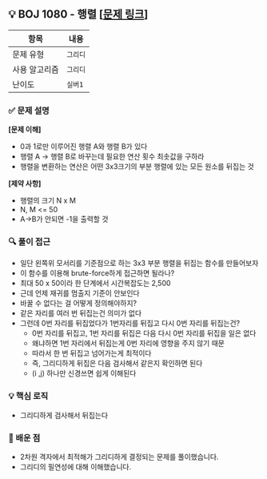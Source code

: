 ## 💡 BOJ 1080 - 행렬 [[문제 링크](https://www.acmicpc.net/problem/1080)]

| 항목 | 내용 |
|------|------|
| 문제 유형 | `그리디` |
| 사용 알고리즘 | `그리디` |
| 난이도 | `실버1` |

### ✅ 문제 설명
**[문제 이해]**

- 0과 1로만 이루어진 행렬 A와 행렬 B가 있다
- 행렬 A -> 행렬 B로 바꾸는데 필요한 연산 횟수 최솟값을 구하라
- 행렬을 변환하는 연산은 어떤 3x3크기의 부분 행렬에 있는 모든 원소를 뒤집는 것

**[제약 사항]**

- 행렬의 크기 N x M
- N, M <= 50
- A->B가 안되면 -1을 출력할 것

### 🔍 풀이 접근
- 일단 왼쪽위 모서리를 기준점으로 하는 3x3 부분 행렬을 뒤집는 함수를 만들어보자
- 이 함수를 이용해 brute-force하게 접근하면 될라나?
- 최대 50 x 50이라 한 단계에서 시간복잡도는 2,500
- 근데 언제 재귀를 멈출지 기준이 안보인다
- 바꿀 수 없다는 걸 어떻게 정의해야하지?
- 같은 자리를 여러 번 뒤집는건 의미가 없다
- 그런데 0번 자리를 뒤집었다가 1번자리를 뒤집고 다시 0번 자리를 뒤집는건?
  - 0번 자리를 뒤집고, 1번 자리를 뒤집은 다음 다시 0번 자리를 뒤집을 일은 없다
  - 왜냐하면 1번 자리에서 뒤집는게 0번 자리에 영향을 주지 않기 때문
  - 따라서 한 번 뒤집고 넘어가는게 최적이다
  - 즉, 그리디하게 뒤집은 다음 검사해서 같은지 확인하면 된다
  - (i ,j) 하나만 신경쓰면 쉽게 이해된다

### 💡 핵심 로직
- 그리디하게 검사해서 뒤집는다

### 📌 배운 점
- 2차원 격자에서 최적해가 그리디하게 결정되는 문제를 풀이했습니다.
- 그리디의 필연성에 대해 이해했습니다.
